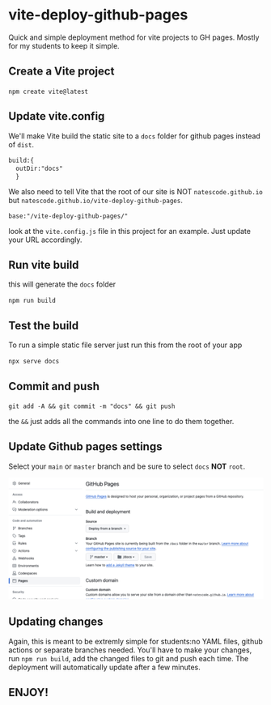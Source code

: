 # vite-deploy-github-pages

Quick and simple deployment method for vite projects to GH pages. Mostly for my students to keep it simple. 

## Create a Vite project

`npm create vite@latest`

## Update vite.config

We'll make Vite build the static site to a `docs` folder for github pages instead of `dist`.

```
build:{
  outDir:"docs"
  }
```

We also need to tell Vite that the root of our site is NOT `natescode.github.io` but `natescode.github.io/vite-deploy-github-pages`.

```
base:"/vite-deploy-github-pages/"
```

look at the `vite.config.js` file in this project for an example. Just update your URL accordingly.

## Run vite build

this will generate the `docs` folder

`npm run build`

## Test the build

To run a simple static file server just run this from the root of your app

`npx serve docs`


## Commit and push

`git add -A && git commit -m "docs" && git push`

the `&&` just adds all the commands into one line to do them together.

## Update Github pages settings

Select your `main` or `master` branch and be sure to select `docs` **NOT** `root`.


![Github pages settings image](images/ghpages_settings1.png)

## Updating changes

Again, this is meant to be extremly simple for students:no YAML files, github actions or separate branches needed. You'll have to make your changes, run `npm run build`, add 
the changed files to git and push each time. The deployment will automatically update after a few minutes.

## ENJOY!
